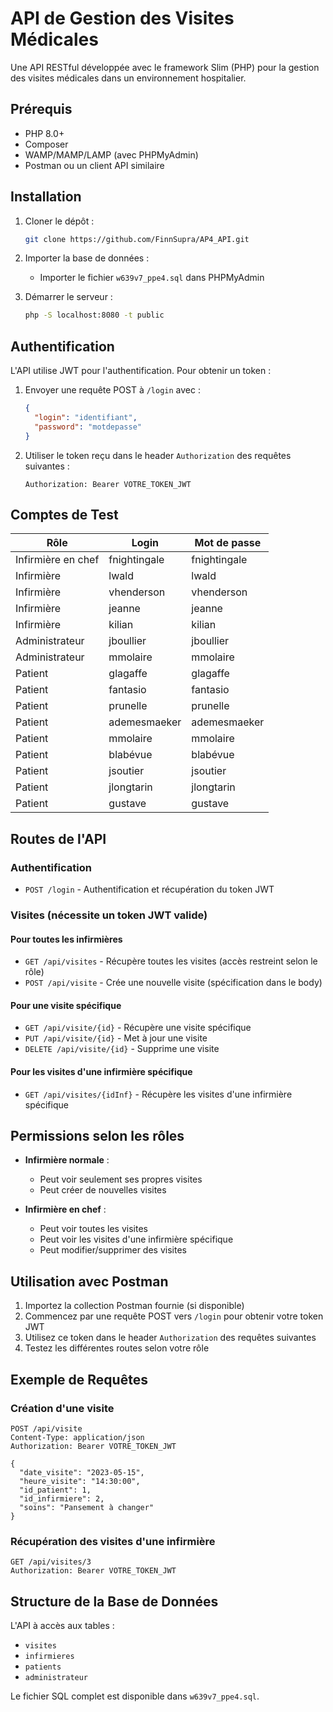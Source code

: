 # API de Gestion des Visites Médicales

Une API RESTful développée avec le framework Slim (PHP) pour la gestion des visites médicales dans un environnement hospitalier.

## Prérequis

- PHP 8.0+
- Composer
- WAMP/MAMP/LAMP (avec PHPMyAdmin)
- Postman ou un client API similaire

## Installation

1. Cloner le dépôt :
   ```bash
   git clone https://github.com/FinnSupra/AP4_API.git
   ```
   
2. Importer la base de données :
   - Importer le fichier `w639v7_ppe4.sql` dans PHPMyAdmin

3. Démarrer le serveur :
   ```bash
   php -S localhost:8080 -t public
   ```

## Authentification

L'API utilise JWT pour l'authentification. Pour obtenir un token :

1. Envoyer une requête POST à `/login` avec :
   ```json
   {
     "login": "identifiant",
     "password": "motdepasse"
   }
   ```

2. Utiliser le token reçu dans le header `Authorization` des requêtes suivantes :
   ```
   Authorization: Bearer VOTRE_TOKEN_JWT
   ```

## Comptes de Test

| Rôle                | Login         | Mot de passe  |
|---------------------|---------------|---------------|
| Infirmière en chef  | fnightingale  | fnightingale  |
| Infirmière          | lwald         | lwald         |
| Infirmière          | vhenderson    | vhenderson    |
| Infirmière          | jeanne        | jeanne        |
| Infirmière          | kilian        | kilian        |
| Administrateur      | jboullier     | jboullier     |
| Administrateur      | mmolaire      | mmolaire      |
| Patient             | glagaffe      | glagaffe      |
| Patient             | fantasio      | fantasio      |
| Patient             | prunelle      | prunelle      |
| Patient             | ademesmaeker  | ademesmaeker  |
| Patient             | mmolaire      | mmolaire      |
| Patient             | blabévue      | blabévue      |
| Patient             | jsoutier      | jsoutier      |
| Patient             | jlongtarin    | jlongtarin    |
| Patient             | gustave       | gustave       |


## Routes de l'API

### Authentification
- `POST /login` - Authentification et récupération du token JWT

### Visites (nécessite un token JWT valide)

#### Pour toutes les infirmières
- `GET /api/visites` - Récupère toutes les visites (accès restreint selon le rôle)
- `POST /api/visite` - Crée une nouvelle visite (spécification dans le body)

#### Pour une visite spécifique
- `GET /api/visite/{id}` - Récupère une visite spécifique
- `PUT /api/visite/{id}` - Met à jour une visite
- `DELETE /api/visite/{id}` - Supprime une visite

#### Pour les visites d'une infirmière spécifique
- `GET /api/visites/{idInf}` - Récupère les visites d'une infirmière spécifique

## Permissions selon les rôles

- **Infirmière normale** :
  - Peut voir seulement ses propres visites
  - Peut créer de nouvelles visites

- **Infirmière en chef** :
  - Peut voir toutes les visites
  - Peut voir les visites d'une infirmière spécifique
  - Peut modifier/supprimer des visites

## Utilisation avec Postman

1. Importez la collection Postman fournie (si disponible)
2. Commencez par une requête POST vers `/login` pour obtenir votre token JWT
3. Utilisez ce token dans le header `Authorization` des requêtes suivantes
4. Testez les différentes routes selon votre rôle

## Exemple de Requêtes

### Création d'une visite
```http
POST /api/visite
Content-Type: application/json
Authorization: Bearer VOTRE_TOKEN_JWT

{
  "date_visite": "2023-05-15",
  "heure_visite": "14:30:00",
  "id_patient": 1,
  "id_infirmiere": 2,
  "soins": "Pansement à changer"
}
```

### Récupération des visites d'une infirmière
```http
GET /api/visites/3
Authorization: Bearer VOTRE_TOKEN_JWT
```

## Structure de la Base de Données

L'API à accès aux tables :
- `visites`
- `infirmieres`
- `patients`
- `administrateur`

Le fichier SQL complet est disponible dans `w639v7_ppe4.sql`.
